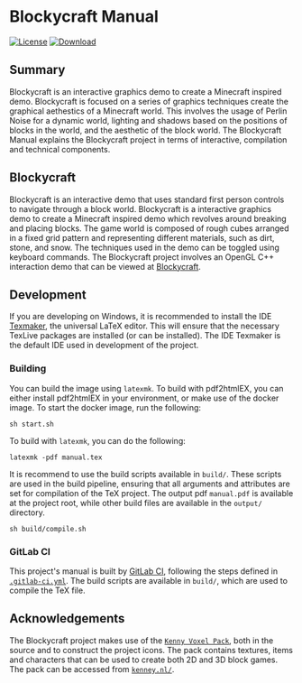 # Blockycraft Manual
[![License][license-badge]][license-link]
[![Download][download-badge]][download-link]

## Summary

Blockycraft is an interactive graphics demo to create a Minecraft inspired demo.  Blockycraft is focused on a series of graphics techniques create the graphical aethestics of a Minecraft world.  This involves the usage of Perlin Noise for a dynamic world, lighting and shadows based on the positions of blocks in the world, and the aesthetic of the block world.  The Blockycraft Manual explains the Blockycraft project in terms of interactive, compilation and technical components.

## Blockycraft

Blockycraft is an interactive demo that uses standard first person controls to navigate through a block world. Blockycraft is a interactive graphics demo to create a Minecraft inspired demo which revolves around breaking and placing blocks. The game world is composed of rough cubes arranged in a fixed grid pattern and representing different materials, such as dirt, stone, and snow.  The techniques used in the demo can be toggled using keyboard commands.  The Blockycraft project involves an OpenGL C++ interaction demo that can be viewed at [Blockycraft](https://gitlab.com/jrbeverly-blockycraft/blockycraft).

## Development

If you are developing on Windows, it is recommended to install the IDE [Texmaker](http://www.xm1math.net/texmaker/), the universal LaTeX editor.  This will ensure that the necessary TexLive packages are installed (or can be installed).  The IDE Texmaker is the default IDE used in development of the project.

### Building

You can build the image using `latexmk`.  To build with pdf2htmlEX, you can either install pdf2htmlEX in your environment, or make use of the docker image.  To start the docker image, run the following:

```console
sh start.sh
```

To build with `latexmk`, you can do the following: 

```console
latexmk -pdf manual.tex
```

It is recommend to use the build scripts available in `build/`.   These scripts are used in the build pipeline, ensuring that all arguments and attributes are set for compilation of the TeX project.  The output pdf `manual.pdf` is available at the project root, while other build files are available in the `output/` directory.

```console
sh build/compile.sh
```

### GitLab CI

This project's manual is built by [GitLab CI](https://about.gitlab.com/gitlab-ci/), following the steps defined in [`.gitlab-ci.yml`](.gitlab-ci.yml).  The build scripts are available in `build/`, which are used to compile the TeX file.

## Acknowledgements

The Blockycraft project makes use of the [`Kenny Voxel Pack`](http://kenney.nl/assets/voxel-pack), both in the source and to construct the project icons.  The pack contains textures, items and characters that can be used to create both 2D and 3D block games.  The pack can be accessed from [`kenney.nl/`](http://kenney.nl/assets/voxel-pack).

[license-badge]: https://img.shields.io/badge/license-MIT-blue.svg?maxAge=2592000
[license-link]: LICENSE

[download-badge]: https://img.shields.io/badge/artifacts-manual.pdf-red.svg?maxAge=2592000
[download-link]: /../builds/artifacts/master/download?job=compile_pdf